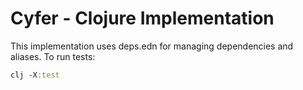 # Cyfer - Clojure Implementation

This implementation uses deps.edn for managing dependencies and aliases. To run tests:
```clojure
clj -X:test
```